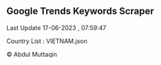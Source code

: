 

## Google Trends Keywords Scraper 
 
Last Update 17-06-2023 , 07:59:47

Country List :
VIETNAM.json



© Abdul Muttaqin 
